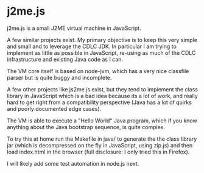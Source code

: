 # j2me.js

j2me.js is a small J2ME virtual machine in JavaScript.

A few similar projects exist. My primary objective is to keep this very simple and small and to leverage the CDLC JDK. In particular I am trying to implement as little as possible in JavaScript, re-using as much of the CDLC infrastructure and existing Java code as I can.

The VM core itself is based on node-jvm, which has a very nice classfile parser but is quite buggy and incomplete.

A few other projects like js2me.js exist, but they tend to implement the class library in JavaScript which is a bad idea because its a lot of work, and really hard to get right from a compatibility perspective (Java has a lot of quirks and poorly documented edge cases).

The VM is able to execute a "Hello World" Java program, which if you know anything about the Java bootstrap sequence, is quite complex.

To try this at home run the Makefile in java/ to generate the the class library jar (which is decompressed on the fly in JavaScript, using zip.js) and then load index.html in the browser (full disclosure: I only tried this in Firefox).

I will likely add some test automation in node.js next.
